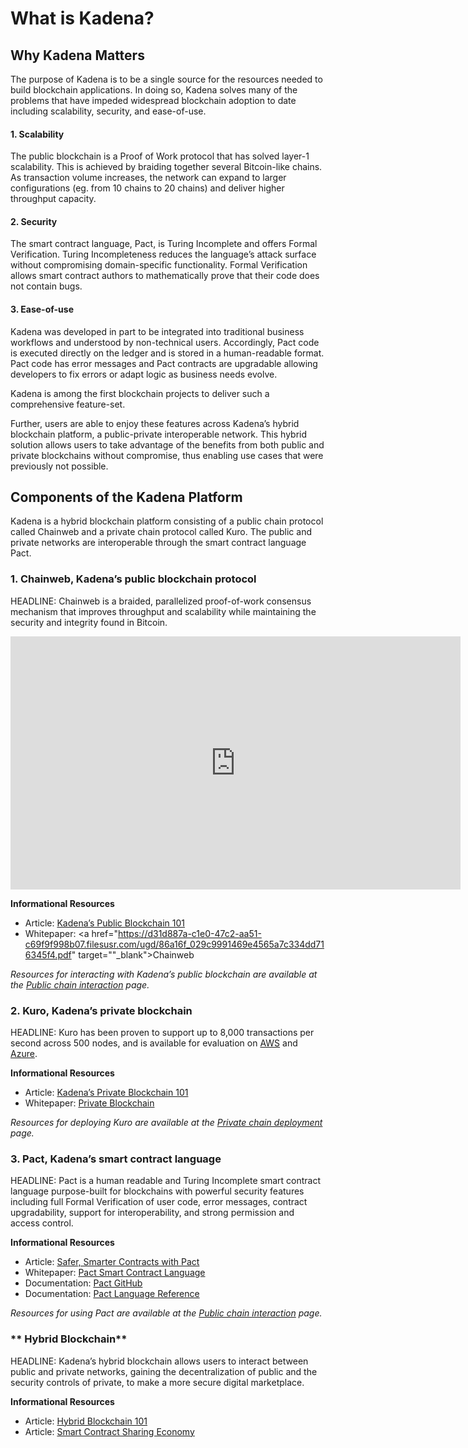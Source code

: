 # What is Kadena?

## Why Kadena Matters
The purpose of Kadena is to be a single source for the resources needed to build blockchain applications. In doing so, Kadena solves many of the problems that have impeded widespread blockchain adoption to date including scalability, security, and ease-of-use.

#### 1. Scalability

The public blockchain is a Proof of Work protocol that has solved layer-1 scalability. This is achieved by braiding together several Bitcoin-like chains. As transaction volume increases, the network can expand to larger configurations (eg. from 10 chains to 20 chains) and deliver higher throughput capacity.

#### 2. Security

The smart contract language, Pact, is Turing Incomplete and offers Formal Verification. Turing Incompleteness reduces the language’s attack surface without compromising domain-specific functionality. Formal Verification allows smart contract authors to mathematically prove that their code does not contain bugs.

#### 3. Ease-of-use

Kadena was developed in part to be integrated into traditional business workflows and understood by non-technical users. Accordingly, Pact code is executed directly on the ledger and is stored in a human-readable format. Pact code has error messages and Pact contracts are upgradable allowing developers to fix errors or adapt logic as business needs evolve.

Kadena is among the first blockchain projects to deliver such a comprehensive feature-set.

Further, users are able to enjoy these features across Kadena’s hybrid blockchain platform, a public-private interoperable network. This hybrid solution allows users to take advantage of the  benefits from both public and private blockchains without compromise, thus enabling use cases that were previously not possible.

## Components of the Kadena Platform
Kadena is a hybrid blockchain platform consisting of a public chain protocol called Chainweb and a private chain protocol called Kuro. The public and private networks are interoperable through the smart contract language Pact.

### **1. Chainweb, Kadena’s public blockchain protocol**
HEADLINE: Chainweb is a braided, parallelized proof-of-work consensus mechanism that improves throughput and scalability while maintaining the security and integrity found in Bitcoin.

<iframe width="720" height="405" src="https://www.youtube.com/embed/hYvXxFbsN6I" frameborder="0" allow="accelerometer; autoplay; encrypted-media; gyroscope; picture-in-picture" allowfullscreen></iframe>

**Informational Resources**

 - Article: <a href="https://medium.com/kadena-io/all-about-chainweb-101-and-faqs-6bd88c325b45" target="_blank">Kadena’s Public Blockchain 101</a>
 - Whitepaper: <a href="https://d31d887a-c1e0-47c2-aa51-c69f9f998b07.filesusr.com/ugd/86a16f_029c9991469e4565a7c334dd716345f4.pdf" target=""_blank">Chainweb</a>

*Resources for interacting with Kadena’s public blockchain are available at the [Public chain interaction](../Public-Chain-Docs) page.*

### **2. Kuro, Kadena’s private blockchain**
HEADLINE: Kuro has been proven to support up to 8,000 transactions per second across 500 nodes, and is available for evaluation on <a href="https://aws.amazon.com/marketplace/pp/Kadena-LLC-Kadena-Blockchain-for-Enterprise-Commun/B07MKMKP4F" target="_blank">AWS</a> and <a href="https://azuremarketplace.microsoft.com/en-ca/marketplace/apps/kadenallc.scalablebft?tab=Overview" target="_blank">Azure</a>.

**Informational Resources**

 - Article: <a href="https://medium.com/kadena-io/scalablebft-kadenas-private-blockchain-101-c99895c0fd50" target="_blank">Kadena’s Private Blockchain 101</a>
 - Whitepaper: <a href="https://d31d887a-c1e0-47c2-aa51-c69f9f998b07.filesusr.com/ugd/86a16f_aeb9004965c34efd9c48993c4e63a9bb.pdf" target="_blank">Private Blockchain</a>

*Resources for deploying Kuro are available at the [Private chain deployment](../Private-Chain-Docs) page.*

### **3. Pact, Kadena’s smart contract language**
HEADLINE: Pact is a human readable and Turing Incomplete smart contract language purpose-built for blockchains with powerful security features including full Formal Verification of user code, error messages, contract upgradability, support for interoperability, and strong permission and access control.

**Informational Resources**

 - Article: <a href="https://medium.com/kadena-io/safer-smarter-contracts-with-pact-e86b9ccaca9f" target="_blank">Safer, Smarter Contracts with Pact</a>
 - Whitepaper: <a href="https://d31d887a-c1e0-47c2-aa51-c69f9f998b07.filesusr.com/ugd/86a16f_442a542b64554cb2a4c1ae7f528ce4c3.pdf" target="_blank">Pact Smart Contract Language</a>
 - Documentation: <a href="https://github.com/kadena-io/pact" target="_blank">Pact GitHub</a>
 - Documentation: <a href="https://pact-language.readthedocs.io/en/latest/pact-reference.html" target="_blank">Pact Language Reference</a>

*Resources for using Pact are available at the [Public chain interaction](../Public-Chain-Docs) page.*

### ** Hybrid Blockchain**
HEADLINE: Kadena’s hybrid blockchain allows users to interact between public and private networks, gaining the decentralization of public and the security controls of private, to make a more secure digital marketplace.

**Informational Resources**

 - Article: <a href="https://medium.com/kadena-io/hybrid-blockchain-101-714827d0e77b" target="_blank">Hybrid Blockchain 101</a>
 - Article: <a href="https://medium.com/kadena-io/blockchain-future-smart-contract-sharing-economy-134a318fef55" target="_blank">Smart Contract Sharing Economy</a>
